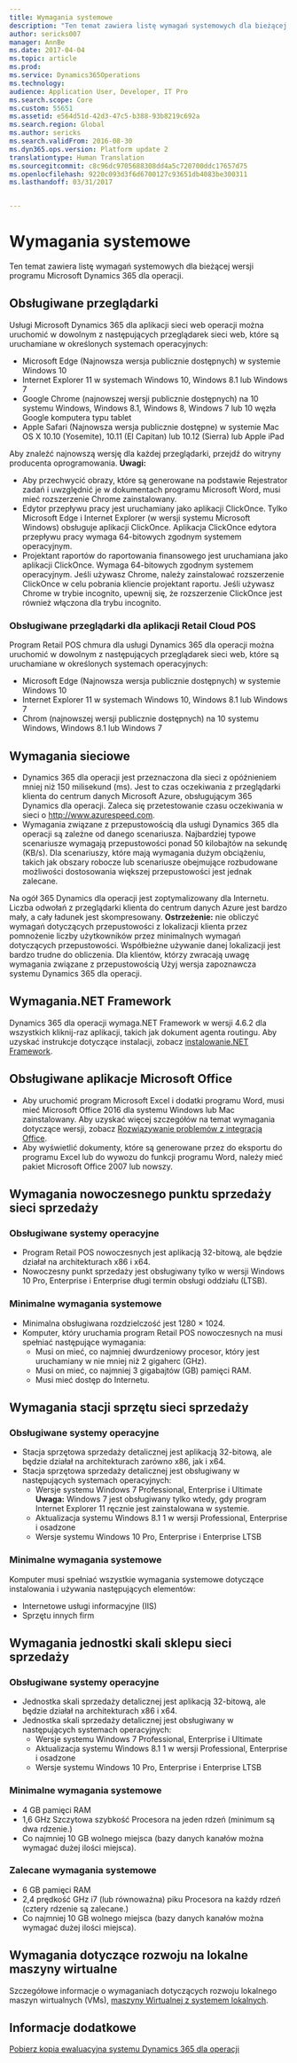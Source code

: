 ```yaml
---
title: Wymagania systemowe
description: "Ten temat zawiera listę wymagań systemowych dla bieżącej wersji programu Microsoft Dynamics 365 dla operacji."
author: sericks007
manager: AnnBe
ms.date: 2017-04-04
ms.topic: article
ms.prod: 
ms.service: Dynamics365Operations
ms.technology: 
audience: Application User, Developer, IT Pro
ms.search.scope: Core
ms.custom: 55651
ms.assetid: e564d51d-42d3-47c5-b388-93b8219c692a
ms.search.region: Global
ms.author: sericks
ms.search.validFrom: 2016-08-30
ms.dyn365.ops.version: Platform update 2
translationtype: Human Translation
ms.sourcegitcommit: c8c96dc9705688308dd4a5c720700ddc17657d75
ms.openlocfilehash: 9220c093d3f6d6700127c93651db4083be300311
ms.lasthandoff: 03/31/2017


---
```


# <a name="system-requirements"></a>Wymagania systemowe

Ten temat zawiera listę wymagań systemowych dla bieżącej wersji programu Microsoft Dynamics 365 dla operacji.

<a name="supported-web-browsers"></a>Obsługiwane przeglądarki
----------------------

Usługi Microsoft Dynamics 365 dla aplikacji sieci web operacji można uruchomić w dowolnym z następujących przeglądarek sieci web, które są uruchamiane w określonych systemach operacyjnych:

-   Microsoft Edge (Najnowsza wersja publicznie dostępnych) w systemie Windows 10
-   Internet Explorer 11 w systemach Windows 10, Windows 8.1 lub Windows 7
-   Google Chrome (najnowszej wersji publicznie dostępnych) na 10 systemu Windows, Windows 8.1, Windows 8, Windows 7 lub 10 węzła Google komputera typu tablet
-   Apple Safari (Najnowsza wersja publicznie dostępne) w systemie Mac OS X 10.10 (Yosemite), 10.11 (El Capitan) lub 10.12 (Sierra) lub Apple iPad

Aby znaleźć najnowszą wersję dla każdej przeglądarki, przejdź do witryny producenta oprogramowania. **Uwagi:**

-   Aby przechwycić obrazy, które są generowane na podstawie Rejestrator zadań i uwzględnić je w dokumentach programu Microsoft Word, musi mieć rozszerzenie Chrome zainstalowany. <!---For instructions about how to install the extension, see [Screenshot Extension setup](/dynamics365/operations/dev-itpro/user-interface/task-recorder).-->
-   Edytor przepływu pracy jest uruchamiany jako aplikacji ClickOnce. Tylko Microsoft Edge i Internet Explorer (w wersji systemu Microsoft Windows) obsługuje aplikacji ClickOnce. Aplikacja ClickOnce edytora przepływu pracy wymaga 64-bitowych zgodnym systemem operacyjnym.
-   Projektant raportów do raportowania finansowego jest uruchamiana jako aplikacji ClickOnce. Wymaga 64-bitowych zgodnym systemem operacyjnym. Jeśli używasz Chrome, należy zainstalować rozszerzenie ClickOnce w celu pobrania kliencie projektant raportu. Jeśli używasz Chrome w trybie incognito, upewnij się, że rozszerzenie ClickOnce jest również włączona dla trybu incognito.

### <a name="supported-web-browsers-for-retail-cloud-pos"></a>Obsługiwane przeglądarki dla aplikacji Retail Cloud POS

Program Retail POS chmura dla usługi Dynamics 365 dla operacji można uruchomić w dowolnym z następujących przeglądarek sieci web, które są uruchamiane w określonych systemach operacyjnych:

-   Microsoft Edge (Najnowsza wersja publicznie dostępnych) w systemie Windows 10
-   Internet Explorer 11 w systemach Windows 10, Windows 8.1 lub Windows 7
-   Chrom (najnowszej wersji publicznie dostępnych) na 10 systemu Windows, Windows 8.1 lub Windows 7

## <a name="network-requirements"></a>Wymagania sieciowe
-   Dynamics 365 dla operacji jest przeznaczona dla sieci z opóźnieniem mniej niż 150 milisekund (ms). Jest to czas oczekiwania z przeglądarki klienta do centrum danych Microsoft Azure, obsługującym 365 Dynamics dla operacji. Zaleca się przetestowanie czasu oczekiwania w sieci o <http://www.azurespeed.com>.
-   Wymagania związane z przepustowością dla usługi Dynamics 365 dla operacji są zależne od danego scenariusza. Najbardziej typowe scenariusze wymagają przepustowości ponad 50 kilobajtów na sekundę (KB/s). Dla scenariuszy, które mają wymagania dużym obciążeniu, takich jak obszary robocze lub scenariusze obejmujące rozbudowane możliwości dostosowania większej przepustowości jest jednak zalecane.

Na ogół 365 Dynamics dla operacji jest zoptymalizowany dla Internetu. Liczba odwołań z przeglądarki klienta do centrum danych Azure jest bardzo mały, a cały ładunek jest skompresowany. **Ostrzeżenie:** nie obliczyć wymagań dotyczących przepustowości z lokalizacji klienta przez pomnożenie liczby użytkowników przez minimalnych wymagań dotyczących przepustowości. Współbieżne używanie danej lokalizacji jest bardzo trudne do obliczenia. Dla klientów, którzy zwracają uwagę wymagania związane z przepustowością Użyj wersja zapoznawcza systemu Dynamics 365 dla operacji.

## <a name="net-framework-requirements"></a>Wymagania.NET Framework
Dynamics 365 dla operacji wymaga.NET Framework w wersji 4.6.2 dla wszystkich kliknij-raz aplikacji, takich jak dokument agenta routingu. Aby uzyskać instrukcje dotyczące instalacji, zobacz [instalowanie.NET Framework](https://msdn.microsoft.com/en-us/library/5a4x27ek(v=vs.110).aspx).

## <a name="supported-microsoft-office-applications"></a>Obsługiwane aplikacje Microsoft Office
-   Aby uruchomić program Microsoft Excel i dodatki programu Word, musi mieć Microsoft Office 2016 dla systemu Windows lub Mac zainstalowany. Aby uzyskać więcej szczegółów na temat wymagania dotyczące wersji, zobacz [Rozwiązywanie problemów z integracją Office](/dynamics365/operations/dev-itpro/office-integration/office-integration-troubleshooting).
-   Aby wyświetlić dokumenty, które są generowane przez do eksportu do programu Excel lub do wywozu do funkcji programu Word, należy mieć pakiet Microsoft Office 2007 lub nowszy.

## <a name="retail-modern-pos-requirements"></a>Wymagania nowoczesnego punktu sprzedaży sieci sprzedaży
### <a name="supported-operating-systems"></a>Obsługiwane systemy operacyjne

-   Program Retail POS nowoczesnych jest aplikacją 32-bitową, ale będzie działał na architekturach x86 i x64.
-   Nowoczesny punkt sprzedaży jest obsługiwany tylko w wersji Windows 10 Pro, Enterprise i Enterprise długi termin obsługi oddziału (LTSB).

### <a name="minimum-system-requirements"></a>Minimalne wymagania systemowe

-   Minimalna obsługiwana rozdzielczość jest 1280 × 1024.
-   Komputer, który uruchamia program Retail POS nowoczesnych na musi spełniać następujące wymagania:
    -   Musi on mieć, co najmniej dwurdzeniowy procesor, który jest uruchamiany w nie mniej niż 2 gigaherc (GHz).
    -   Musi on mieć, co najmniej 3 gigabajtów (GB) pamięci RAM.
    -   Musi mieć dostęp do Internetu.

## <a name="retail-hardware-station-requirements"></a>Wymagania stacji sprzętu sieci sprzedaży
### <a name="supported-operating-systems"></a>Obsługiwane systemy operacyjne

-   Stacja sprzętowa sprzedaży detalicznej jest aplikacją 32-bitową, ale będzie działał na architekturach zarówno x86, jak i x64.
-   Stacja sprzętowa sprzedaży detalicznej jest obsługiwany w następujących systemach operacyjnych:
    -   Wersje systemu Windows 7 Professional, Enterprise i Ultimate **Uwaga:** Windows 7 jest obsługiwany tylko wtedy, gdy program Internet Explorer 11 ręcznie jest zainstalowana w systemie.
    -   Aktualizacja systemu Windows 8.1 1 w wersji Professional, Enterprise i osadzone
    -   Wersje systemu Windows 10 Pro, Enterprise i Enterprise LTSB

### <a name="minimum-system-requirements"></a>Minimalne wymagania systemowe

Komputer musi spełniać wszystkie wymagania systemowe dotyczące instalowania i używania następujących elementów:

-   Internetowe usługi informacyjne (IIS)
-   Sprzętu innych firm

## <a name="retail-store-scale-unit-requirements"></a>Wymagania jednostki skali sklepu sieci sprzedaży
### <a name="supported-operating-systems"></a>Obsługiwane systemy operacyjne

-   Jednostka skali sprzedaży detalicznej jest aplikacją 32-bitową, ale będzie działał na architekturach x86 i x64.
-   Jednostka skali sprzedaży detalicznej jest obsługiwany w następujących systemach operacyjnych:
    -   Wersje systemu Windows 7 Professional, Enterprise i Ultimate
    -   Aktualizacja systemu Windows 8.1 1 w wersji Professional, Enterprise i osadzone
    -   Wersje systemu Windows 10 Pro, Enterprise i Enterprise LTSB

### <a name="minimum-system-requirements"></a>Minimalne wymagania systemowe

-   4 GB pamięci RAM
-   1,6 GHz Szczytowa szybkość Procesora na jeden rdzeń (minimum są dwa rdzenie.)
-   Co najmniej 10 GB wolnego miejsca (bazy danych kanałów można wymagać dużej ilości miejsca).

### <a name="recommended-system-requirements"></a>Zalecane wymagania systemowe

-   6 GB pamięci RAM
-   2,4 prędkość GHz i7 (lub równoważna) piku Procesora na każdy rdzeń (cztery rdzenie są zalecane.)
-   Co najmniej 10 GB wolnego miejsca (bazy danych kanałów można wymagać dużej ilości miejsca).

## <a name="requirements-for-development-on-local-vms"></a>Wymagania dotyczące rozwoju na lokalne maszyny wirtualne
Szczegółowe informacje o wymaganiach dotyczących rozwoju lokalnego maszyn wirtualnych (VMs), [maszyny Wirtualnej z systemem lokalnych](/dynamics365/operations/dev-itpro/dev-tools/access-instances#vm-that-is-running-in-premises).

<a name="see-also"></a>Informacje dodatkowe
--------

[Pobierz kopia ewaluacyjna systemu Dynamics 365 dla operacji](/dynamics365/operations/dev-itpro/dev-tools/get-evaluation-copy)


